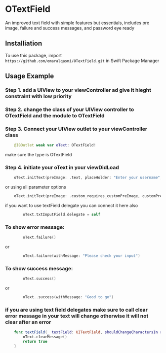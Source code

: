# OTextField
An improved text field with simple features but essentials, includes  pre image, failure and success messages, and password eye ready

## Installiation
To use this package, import `https://github.com/omaralqasmi/OTextField.git` in Swift Package Manager


## Usage Example

### Step 1. add a UIView to your viewController ad give it hieght constraint with low priority
### Step 2. change the class of your UIView controller to OTextField and the module to OTextField
### Step 3. Connect your UIView outlet to your viewController class
```swift
    @IBOutlet weak var oText: OTextField!
```
make sure the type is OTextField
### Step 4. initiate your oText in your viewDidLoad
```swift
    oText.initText(preImage: .text, placeHolder: "Enter your username", isPassword: false)
```
or using all parameter options
```swift
    oText.initText(preImage: .custom_requires_customPreImage, customPreImage: UIImage(systemName: "person"), placeHolder: "My Place holder", isPassword: true, message: "A message shown under the text field", textFieldViewHeight: 60, borderColor: .black, iconsColor: .blue, messageColor: .black, successColor: .green, errorColor: .red)
```
if you want to use textField delegate you can connect it here also
```swift
        oText.txtInputField.delegate = self
```
### To show error message:
```swift
        oText.failure()
```
or
```swift
        oText.failure(withMessage: "Please check your input")
```
### To show success message:
```swift
        oText.success()
```
or
```swift
        oText..success(withMessage: "Good to go")
```
### if you are using text field delegates make sure to call clear error message in your text will change otherwise it will not clear after an error
```swift
    func textField(_ textField: UITextField, shouldChangeCharactersIn range: NSRange, replacementString string: String) -> Bool {
        oText.clearMessage()
        return true
    }
```
